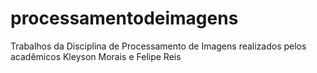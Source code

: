 # processamentodeimagens
Trabalhos da Disciplina de Processamento de Imagens realizados pelos acadêmicos Kleyson Morais e Felipe Reis
